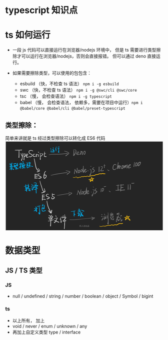 # typescript 知识点

# ts 如何运行

- 一段 js 代码可以直接运行在浏览器/nodejs 环境中， 但是 ts 需要进行类型擦除才可以运行在浏览器/nodejs，否则会直接报错。 但可以通过 deno 直接运行。
- 如果需要擦除类型，可以使用的包包含：

  - esbuild （快，不检查 ts 语法） `npm i -g esbuild`
  - swc （快，不检查 ts 语法） `npm i -g @swc/cli @swc/core`
  - tsc （慢， 会检查语法） `npm i -g typescript`
  - babel （慢， 会检查语法， 依赖多，需要在项目中运行）`npm i @babel/core @babel/cli @babel/preset-typescript`

## 类型擦除：

简单来讲就是 ts 经过类型擦除可以转化成 ES6 代码
![ts compile](./1.png)

# 数据类型

## JS / TS 类型

### JS

- null / undefined / string / number / boolean / object / Symbol / bigint

### ts

- 以上所有， 加上
- void / never / enum / unknown / any
- 再加上自定义类型 type / interface
